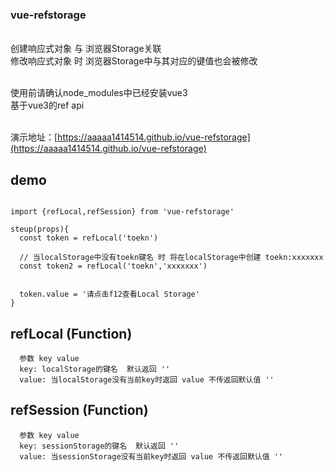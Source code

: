 ### vue-refstorage
<br>创建响应式对象 与 浏览器Storage关联 
<br>修改响应式对象 时 浏览器Storage中与其对应的键值也会被修改

<br>使用前请确认node_modules中已经安装vue3
<br>基于vue3的ref api

<br>演示地址：[https://aaaaa1414514.github.io/vue-refstorage](https://aaaaa1414514.github.io/vue-refstorage)
## demo
```

import {refLocal,refSession} from 'vue-refstorage'

steup(props){
  const token = refLocal('toekn')
  
  // 当localStorage中没有toekn键名 时 将在localStorage中创建 toekn:xxxxxxx
  const token2 = refLocal('toekn','xxxxxxx')
  
  
  token.value = '请点击f12查看Local Storage'
}
```

## refLocal  (Function)
```
  参数 key value
  key: localStorage的键名  默认返回 ''
  value: 当localStorage没有当前key时返回 value 不传返回默认值 ''
```
       
## refSession (Function)
```
  参数 key value
  key: sessionStorage的键名  默认返回 ''
  value: 当sessionStorage没有当前key时返回 value 不传返回默认值 ''
```

